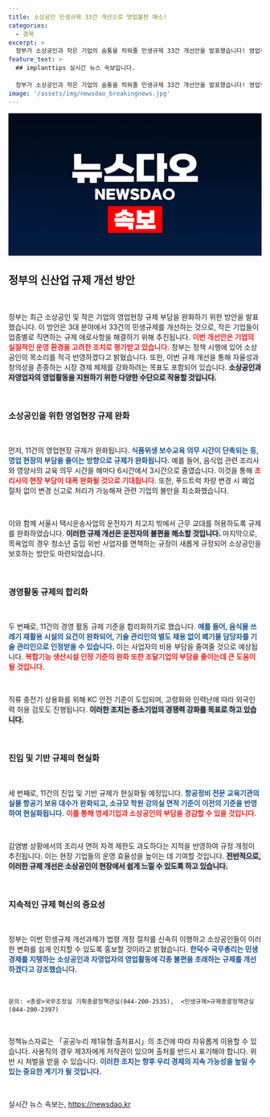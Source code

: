 ```yaml
---
title: 소상공인 민생규제 33건 개선으로 영업불편 해소!
categories:
  - 경제
excerpt: >
  정부가 소상공인과 작은 기업의 숨통을 틔워줄 민생규제 33건 개선안을 발표했습니다! 영업현장 부담 완화부터 경영활동 규제 혁신까지, 앞으로 더 자유롭게 사업할 수 있는 기회를 제공합니다. 클릭해서 자세한 내용을 확인하세요!
feature_text: >
  ## implanttips 실시간 뉴스 속보입니다.

  정부가 소상공인과 작은 기업의 숨통을 틔워줄 민생규제 33건 개선안을 발표했습니다! 영업현장 부담 완화부터 경영활동 규제 혁신까지, 앞으로 더 자유롭게 사업할 수 있는 기회를 제공합니다. 클릭해서 자세한 내용을 확인하세요!
image: '/assets/img/newsdao_breakingnews.jpg'
---
```


<p><img src="/assets/img/newsdao_breakingnews.jpg" alt="implanttips 속보" /></p>

<h2 data-ke-size="size26">정부의 신산업 규제 개선 방안</h2>

<p data-ke-size="size16">&nbsp;</p> 

<p>정부는 최근 소상공인 및 작은 기업의 영업현장 규제 부담을 완화하기 위한 방안을 발표했습니다. 이 방안은 3대 분야에서 33건의 민생규제를 개선하는 것으로, 작은 기업들이 업종별로 직면하는 규제 애로사항을 해결하기 위해 추진됩니다. <b><span style="color: #ee2323;">이번 개선안은 기업의 실질적인 운영 환경을 고려한 조치로 평가받고 있습니다.</span></b> 정부는 정책 시행에 있어 소상공인의 목소리를 적극 반영하겠다고 밝혔습니다. 또한, 이번 규제 개선을 통해 자율성과 창의성을 존중하는 시장 경제 체제를 강화하려는 목표도 포함되어 있습니다. <b><span style="background-color: #21538527;">소상공인과 자영업자의 영업활동을 지원하기 위한 다양한 수단으로 작용할 것입니다.</span></b></p>

<p data-ke-size="size16">&nbsp;</p> 

<h3>소상공인을 위한 영업현장 규제 완화</h3>

<p data-ke-size="size16">&nbsp;</p> 

<p>먼저, 11건의 영업현장 규제가 완화됩니다. <b><span style="color: #1a5490;">식품위생 보수교육 의무 시간이 단축되는 등, 영업 현장의 부담을 줄이는 방향으로 규제가 완화됩니다.</span></b> 예를 들어, 음식업 관련 조리사와 영양사의 교육 의무 시간을 해마다 6시간에서 3시간으로 줄였습니다. 이것을 통해 <b><span style="color: #ee2323;">조리사의 현장 부담이 대폭 완화될 것으로 기대됩니다.</span></b> 
또한, 푸드트럭 차량 변경 시 폐업 절차 없이 변경 신고로 처리가 가능해져 관련 기업의 불만을 최소화했습니다.</p>

<p data-ke-size="size16">&nbsp;</p> 

<p>이와 함께 서울시 택시운송사업의 운전자가 차고지 밖에서 근무 교대를 허용하도록 규제를 완화하였습니다. <b><span style="background-color: #21538527;">이러한 규제 개선은 운전자의 불편을 해소할 것입니다.</span></b> 마지막으로, 목욕업의 경우 청소년 출입 위반 사업자를 면책하는 규정이 새롭게 규정되어 소상공인을 보호하는 방안도 마련되었습니다.</p>

<p data-ke-size="size16">&nbsp;</p> 

<h3>경영활동 규제의 합리화</h3>

<p data-ke-size="size16">&nbsp;</p> 

<p>두 번째로, 11건의 경영 활동 규제 기준을 합리화하기로 했습니다. <b><span style="color: #1a5490;">예를 들어, 음식물 쓰레기 재활용 시설의 요건이 완화되어, 기술 관리인의 별도 채용 없이 폐기물 담당자를 기술 관리인으로 인정받을 수 있습니다.</span></b> 이는 사업자의 비용 부담을 줄여줄 것으로 예상됩니다. <b><span style="color: #ee2323;">복합기능 생산시설 인정 기준의 완화 또한 조달기업의 부담을 줄이는데 큰 도움이 될 것입니다.</span></b> </p>

<p data-ke-size="size16">&nbsp;</p> 

<p>직류 충전기 상용화를 위해 KC 안전 기준이 도입되며, 고령화와 인력난에 따라 외국인력 허용 검토도 진행됩니다. <b><span style="background-color: #21538527;">이러한 조치는 중소기업의 경쟁력 강화를 목표로 하고 있습니다.</span></b> </p>

<p data-ke-size="size16">&nbsp;</p> 

<h3>진입 및 기반 규제의 현실화</h3>

<p data-ke-size="size16">&nbsp;</p> 

<p>세 번째로, 11건의 진입 및 기반 규제가 현실화될 예정입니다. <b><span style="color: #1a5490;">항공정비 전문 교육기관의 실물 항공기 보유 대수가 완화되고, 소규모 학원 강의실 면적 기준이 이전의 기준을 반영하여 현실화됩니다.</span></b> <b><span style="color: #ee2323;">이를 통해 영세기업과 소상공인의 부담을 경감할 수 있을 것입니다.</span></b> </p>

<p data-ke-size="size16">&nbsp;</p> 

<p>감염병 상황에서의 조리사 면허 자격 제한도 과도하다는 지적을 반영하여 규정 개정이 추진됩니다. 이는 현장 기업들의 운영 효율성을 높이는 데 기여할 것입니다. <b><span style="background-color: #21538527;">전반적으로, 이러한 규제 개선은 소상공인이 현장에서 쉽게 느낄 수 있도록 하고 있습니다.</span></b></p>

<p data-ke-size="size16">&nbsp;</p> 

<h3>지속적인 규제 혁신의 중요성</h3>

<p data-ke-size="size16">&nbsp;</p> 

<p>정부는 이번 민생규제 개선과제가 법령 개정 절차를 신속히 이행하고 소상공인들이 이러한 변화를 쉽게 인지할 수 있도록 홍보할 것이라고 밝혔습니다. <b><span style="color: #1a5490;">한덕수 국무총리는 민생 경제를 지탱하는 소상공인과 자영업자의 영업활동에 각종 불편을 초래하는 규제를 개선하겠다고 강조했습니다.</span></b> </p>

<p data-ke-size="size16">&nbsp;</p> 

<pre>
<code>문의: <총괄>국무조정실 기획총괄정책관실(044-200-2535),  <민생규제>규제총괄정책관실(044-200-2397)</code>
</pre>

<p data-ke-size="size16">&nbsp;</p> 

<p>정책뉴스자료는 「공공누리 제1유형:출처표시」의 조건에 따라 자유롭게 이용할 수 있습니다. 사용직의 경우 제3자에게 저작권이 있으며 출처를 반드시 표기해야 합니다. 위반 시 처벌을 받을 수 있습니다. <b><span style="color: #1a5490;">이러한 조치는 향후 우리 경제의 지속 가능성을 높일 수 있는 중요한 계기가 될 것입니다.</span></b> </p>

<p data-ke-size="size16">&nbsp;</p> 
실시간 뉴스 속보는, <a href="https://newsdao.kr" rel="dofollow">https://newsdao.kr</a>


